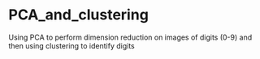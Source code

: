 # PCA_and_clustering
Using PCA to perform dimension reduction on images of digits (0-9) and then using clustering to identify digits

